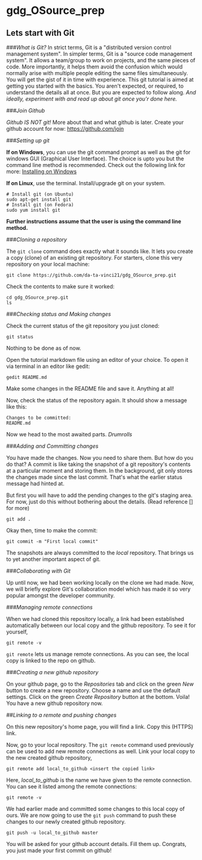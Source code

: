 # gdg_OSource_prep

## Lets start with Git

###*What is Git?*
In strict terms, Git is a "distributed version control management system".
In simpler terms, Git is a "source code management system". It allows a team/group to work on projects, and the same pieces of code. More importantly, it helps them avoid the confusion which would normally arise with multiple people editing the same files simultaneously.
You will get the gist of it in time with experience. This git tutorial is aimed at getting you started with the basics. You aren't expected, or required, to understand the details all at once. But you are expected to follow along. *And ideally, experiment with and read up about git once you'r done here.*

###*Join Github*

*Github IS NOT git!* More about that and what github is later.
Create your github account for now: https://github.com/join

###*Setting up git*

**If on Windows**, you can use the git command prompt as well as the git for windows GUI (Graphical User Interface). The choice is upto you but the command line method is recommended. 
Check out the following link for more: [Installing on Windows](https://git-scm.com/book/en/v2/Getting-Started-Installing-Git#Installing-on-Windows)

**If on Linux**, use the terminal. Install/upgrade git on your system.
```
# Install git (on Ubuntu)
sudo apt-get install git
# Install git (on Fedora)
sudo yum install git
```

**Further instructions assume that the user is using the command line method.**

###*Cloning a repository*

The ```git clone``` command does exactly what it sounds like. It lets you create a copy (clone) of an existing git repository.
For starters, clone this very repository on your local machine:
```
git clone https://github.com/da-ta-vinci21/gdg_OSource_prep.git
```

Check the contents to make sure it worked:
```
cd gdg_OSource_prep.git
ls
```

###*Checking status and Making changes*

Check the current status of the git repository you just cloned:
```
git status
```
Nothing to be done as of now.

Open the tutorial markdown file using an editor of your choice.
To open it via terminal in an editor like gedit:
```
gedit README.md
```

Make some changes in the README file and save it. Anything at all!

Now, check the status of the repository again.
It should show a message like this:
```
Changes to be committed:
README.md
```

Now we head to the most awaited parts.
*Drumrolls*

###*Adding and Committing changes*

You have made the changes. Now you need to share them. But how do you do that?
A commit is like taking the snapshot of a git repository's contents at a particular moment and storing them. In the background, git only stores the changes made since the last commit. That's what the earlier status message had hinted at.

But first you will have to add the pending changes to the git's staging area. For now, just do this without bothering about the details. (Read reference [] for more)
```
git add .
```

Okay then, time to make the commit:
```
git commit -m "First local commit"
```

The snapshots are always committed to the *local* repository. That brings us to yet another important aspect of git.


###*Collaborating with Git*

Up until now, we had been working locally on the clone we had made. Now, we will briefly explore Git's collaboration model which has made it so very popular amongst the developer community.

###*Managing remote connections*

When we had cloned this repository locally, a link had been established automatically between our local copy and the github repository.
To see it for yourself,
```
git remote -v
```

```git remote``` lets us manage remote connections. As you can see, the local copy is linked to the repo on github.

###*Creating a new github repository*

On your github page, go to the *Repositories* tab and click on the green *New* button to create a new repository. Choose a name and use the default settings. Click on the green *Create Repository* button at the bottom.
Voila! You have a new github repository now.

##*Linking to a remote and pushing changes*

On this new repository's home page, you will find a link. Copy this (HTTPS) link.

Now, go to your local repository. The ```git remote``` command used previously can be used to add new remote connections as well.
Link your local copy to the new created github repository,
```
git remote add local_to_github <insert the copied link>
```

Here, *local_to_github* is the name we have given to the remote connection.
You can see it listed among the remote connections:
```
git remote -v
```

We had earlier made and committed some changes to this local copy of ours. We are now going to use the ```git push``` command to push these changes to our newly created github repository.

```
git push -u local_to_github master
```

You will be asked for your github account details. Fill them up.
Congrats, you just made your first commit on github!
